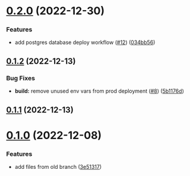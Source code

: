 # [0.2.0](https://github.com/bcgov/nr-spar-backend/compare/v0.1.2...v0.2.0) (2022-12-30)


### Features

* add postgres database deploy workflow ([#12](https://github.com/bcgov/nr-spar-backend/issues/12)) ([034bb56](https://github.com/bcgov/nr-spar-backend/commit/034bb564b09c16fdbeea04023f350ad5ec337644))



## [0.1.2](https://github.com/bcgov/nr-spar-backend/compare/v0.1.1...v0.1.2) (2022-12-13)


### Bug Fixes

* **build:** remove unused env vars from prod deployment ([#8](https://github.com/bcgov/nr-spar-backend/issues/8)) ([5b1176d](https://github.com/bcgov/nr-spar-backend/commit/5b1176d8ecd40729152332dd11ecf102a480ec77))



## [0.1.1](https://github.com/bcgov/nr-spar-backend/compare/v0.1.0...v0.1.1) (2022-12-13)



# [0.1.0](https://github.com/bcgov/nr-spar-backend/compare/3e51317af6c72b037b3b66e9f3e38942ff388620...v0.1.0) (2022-12-08)


### Features

* add files from old branch ([3e51317](https://github.com/bcgov/nr-spar-backend/commit/3e51317af6c72b037b3b66e9f3e38942ff388620))



